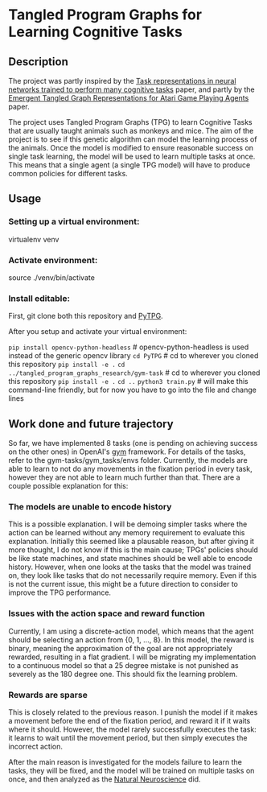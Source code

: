# Tangled Program Graphs for Learning Cognitive Tasks

## Description

The project was partly inspired by the [Task representations in neural networks trained to perform many cognitive tasks](https://doi.org/10.1038/s41593-018-0310-2) paper, and partly by the [Emergent Tangled Graph Representations for Atari Game Playing Agents](http://link.springer.com/chapter/10.1007/978-3-319-55696-3_5) paper.

The project uses Tangled Program Graphs (TPG) to learn Cognitive Tasks that are usually taught animals such as monkeys and mice. The aim of the project is to see if this genetic algorithm can model the learning process of the animals. Once the model is modified to ensure reasonable success on single task learning, the model will be used to learn multiple tasks at once. This means that a single agent (a single TPG model) will have to produce common policies for different tasks.

## Usage

### Setting up a virtual environment:

virtualenv venv

### Activate environment:

source ./venv/bin/activate

### Install editable:
First, git clone both this repository and [PyTPG](https://github.com/Ryan-Amaral/PyTPG). 

After you setup and activate your virtual environment:


`pip install opencv-python-headless` # opencv-python-headless is used instead of the generic opencv library
`cd PyTPG` # cd to wherever you cloned this repository
`pip install -e .`
`cd ../tangled_program_graphs_research/gym-task` # cd to wherever you cloned this repository
`pip install -e .`
`cd ..`
`python3 train.py` # will make this command-line friendly, but for now you have to go into the file and change lines



## Work done and future trajectory

So far, we have implemented 8 tasks (one is pending on achieving success on the other ones) in OpenAI's [gym](https://gym.openai.com/docs/) framework. For details of the tasks, refer to the gym-tasks/gym_tasks/envs folder. Currently, the models are able to learn to not do any movements in the fixation period in every task, however they are not able to learn much further than that. There are a couple possible explanation for this:

### The models are unable to encode history

This is a possible explanation. I will be demoing simpler tasks where the action can be learned without any memory requirement to evaluate this explanation. Initially this seemed like a plausable reason, but after giving it more thought, I do not know if this is the main cause; TPGs' policies should be like state machines, and state machines should be well able to encode history. However, when one looks at the tasks that the model was trained on, they look like tasks that do not necessarily require memory. Even if this is not the current issue, this might be a future direction to consider to improve the TPG performance.

### Issues with the action space and reward function

Currently, I am using a discrete-action model, which means that the agent should be selecting an action from {0, 1, ..., 8}. In this model, the reward is binary, meaning the approximation of the goal are not appropriately rewarded, resulting in a flat gradient. I will be migrating my implementation to a continuous model so that a 25 degree mistake is not punished as severely as the 180 degree one. This should fix the learning problem.

### Rewards are sparse

This is closely related to the previous reason. I punish the model if it makes a movement before the end of the fixation period, and reward it if it waits where it should. However, the model rarely successfully executes the task: it learns to wait until the movement period, but then simply executes the incorrect action. 

After the main reason is investigated for the models failure to learn the tasks, they will be fixed, and the model will be trained on multiple tasks on once, and then analyzed as the [Natural Neuroscience](https://doi.org/10.1038/s41593-018-0310-2) did. 

